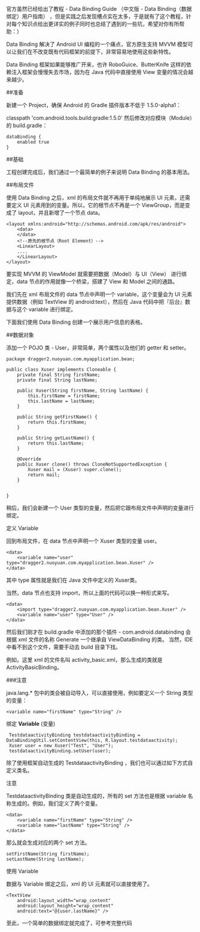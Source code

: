 官方虽然已经给出了教程 - Data Binding Guide （中文版 - Data Binding（数据绑定）用户指南） ，但是实践之后发现槽点实在太多，于是就有了这个教程，针对每个知识点给出更详实的例子同时也总结了遇到的一些坑，希望对你有所帮助：）

Data Binding 解决了 Android UI 编程的一个痛点，官方原生支持 MVVM 模型可以让我们在不改变既有代码框架的前提下，非常容易地使用这些新特性。

Data Binding 框架如果能够推广开来，也许 RoboGuice、ButterKnife 这样的依赖注入框架会慢慢失去市场，因为在 Java 代码中直接使用 View 变量的情况会越来越少。

##准备

新建一个 Project，确保 Android 的 Gradle 插件版本不低于 1.5.0-alpha1：

classpath 'com.android.tools.build:gradle:1.5.0'
然后修改对应模块（Module）的 build.gradle：

```
dataBinding {
    enabled true
}
```

##基础

工程创建完成后，我们通过一个最简单的例子来说明 Data Binding 的基本用法。

##布局文件

使用 Data Binding 之后，xml 的布局文件就不再用于单纯地展示 UI 元素，还需要定义 UI 元素用到的变量。所以，它的根节点不再是一个 ViewGroup，而是变成了 layout，并且新增了一个节点 data。

```
<layout xmlns:android="http://schemas.android.com/apk/res/android">
    <data>
    </data>
    <!--原先的根节点（Root Element）-->
    <LinearLayout>
    ....
    </LinearLayout>
</layout>
```

要实现 MVVM 的 ViewModel 就需要把数据（Model）与 UI（View） 进行绑定，data 节点的作用就像一个桥梁，搭建了 View 和 Model 之间的通路。

我们先在 xml 布局文件的 data 节点中声明一个 variable，这个变量会为 UI 元素提供数据（例如 TextView 的 android:text），然后在 Java 代码中把『后台』数据与这个 variable 进行绑定。

下面我们使用 Data Binding 创建一个展示用户信息的表格。

##数据对象

添加一个 POJO 类 - User，非常简单，两个属性以及他们的 getter 和 setter。

```
package dragger2.nuoyuan.com.myapplication.bean;

public class Xuser implements Cloneable {
    private final String firstName;
    private final String lastName;

    public Xuser(String firstName, String lastName) {
        this.firstName = firstName;
        this.lastName = lastName;
    }

    public String getFirstName() {
        return this.firstName;
    }

    public String getLastName() {
        return this.lastName;
    }

    @Override
    public Xuser clone() throws CloneNotSupportedException {
        Xuser mail = (Xuser) super.clone();
        return mail;
    }


}
```

稍后，我们会新建一个 User 类型的变量，然后把它跟布局文件中声明的变量进行绑定。

定义 Variable

回到布局文件，在 data 节点中声明一个 Xuser 类型的变量 user。

```
<data>
	<variable name="user" type="dragger2.nuoyuan.com.myapplication.bean.Xuser" />
</data>
```

其中 type 属性就是我们在 Java 文件中定义的 Xuser类。

当然，data 节点也支持 import，所以上面的代码可以换一种形式来写。

```
<data>
    <import type="dragger2.nuoyuan.com.myapplication.bean.Xuser" />
    <variable name="user" type="User" />
</data>
```

然后我们刚才在 build.gradle 中添加的那个插件 - com.android.databinding 会根据 xml 文件的名称 Generate 一个继承自 ViewDataBinding 的类。 当然，IDE 中看不到这个文件，需要手动去 build 目录下找。

例如，这里 xml 的文件名叫 activity_basic.xml，那么生成的类就是 ActivityBasicBinding。

###注意

java.lang.* 包中的类会被自动导入，可以直接使用，例如要定义一个 String 类型的变量：

```
<variable name="firstName" type="String" />
```

绑定 **Variable** (变量)

```
 TestdataactivityBinding testdataactivityBinding = DataBindingUtil.setContentView(this, R.layout.testdataactivity);
 Xuser user = new Xuser("Test", "User");
 testdataactivityBinding.setUser(user);
```

除了使用框架自动生成的 TestdataactivityBinding ，我们也可以通过如下方式自定义类名。

<data class="CustomBinding">
</data>
注意

TestdataactivityBinding 类是自动生成的，所有的 set 方法也是根据 variable 名称生成的。例如，我们定义了两个变量。

```
<data>
    <variable name="firstName" type="String" />
    <variable name="lastName" type="String" />
</data>
```

那么就会生成对应的两个 set 方法。

```
setFirstName(String firstName);
setLastName(String lastName);
```

使用 Variable

数据与 Variable 绑定之后，xml 的 UI 元素就可以直接使用了。

```
<TextView
    android:layout_width="wrap_content"
    android:layout_height="wrap_content"
    android:text="@{user.lastName}" />
```

至此，一个简单的数据绑定就完成了，可参考完整代码

